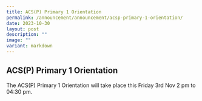 ```yaml
---
title: ACS(P) Primary 1 Orientation
permalink: /announcement/announcement/acsp-primary-1-orientation/
date: 2023-10-30
layout: post
description: ""
image: ""
variant: markdown
---
```

## **ACS(P) Primary 1 Orientation**


The ACS(P) Primary 1 Orientation will take place this Friday 3rd Nov 2 pm to 04:30 pm.